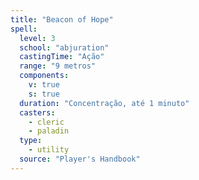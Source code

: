 ```yaml
---
title: "Beacon of Hope"
spell:
  level: 3
  school: "abjuration"
  castingTime: "Ação"
  range: "9 metros"
  components:
    v: true
    s: true
  duration: "Concentração, até 1 minuto"
  casters:
    - cleric
    - paladin
  type:
    - utility
  source: "Player's Handbook"
---
```

